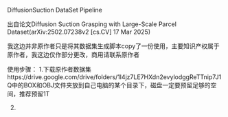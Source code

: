 DiffusionSuction DataSet Pipeline

出自论文Diffusion Suction Grasping with Large-Scale Parcel Dataset(arXiv:2502.07238v2 [cs.CV] 17 Mar 2025)

我这边并非原作者只是将其数据集生成脚本copy了一份使用，主要知识产权属于原作者，我这边仅作部分更改，商用请联系原作者

使用步骤：
1.下载原作者数据集https://drive.google.com/drive/folders/1l4jz7LE7HXdn2evylodggReTTnip7J1Q中的BOX和OBJ文件夹放到自己电脑的某个目录下，磁盘一定要预留足够的空间，推荐预留1T

2.